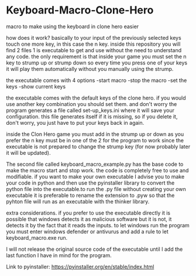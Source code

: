 # Keyboard-Macro-Clone-Hero
macro to make using the keyboard in clone hero easier

how does it work?
basically to your input of the previously selected keys touch one more key, in this case the n key.
inside this repository you will find 2 files 1 is executable to get and use without the need to understand any code. the only requirement is that inside your game you must set the n key to strump up or strump down so every time you press one of your keys it will play them automatically without you manually using the strump.

the executable comes with 4 options 
-start macro
-stop the macro
-set the keys
-show current keys

the executable comes with the default keys of the clone hero. if you would use another key combination you should set them. and don't worry the program generates a file called set-up_keys.ini where it will save your configuration. this file generates itself if it is missing, so if you delete it, don't worry, you just have to put your keys back in again.

inside the Clon Hero game you must add in the strump up or down as you prefer the n key must be in one of the 2 for the program to work since the executable is not prepared to change the strump key (for now probably later it will be updated).

The second file called keyboard_macro_example.py has the base code to make the macro start and stop work. 
the code is completely free to use and modifiable. if you want to make your own executable I advise you to make your code in python and then use the pyinstaller library to convert the python file into the executable.to run the .py file without creating your own executable it is preferable to rename the extension to .pyw so that the pyhton file will run as an executable with the thinker library.

extra considerations.
if you prefer to use the executable directly it is possible that windows detects it as malicious software but it is not, it detects it by the fact that it reads the inputs.
to let windows run the program you must enter windows defender or antivurus and add a rule to let keyboard_macro.exe run.

I will not release the original source code of the executable until I add the last function I have in mind for the program.

Link to pyinstaller: https://pyinstaller.org/en/stable/index.html
